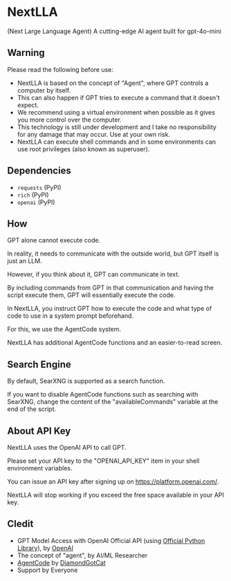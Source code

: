 # NextLLA
(Next Large Language Agent) A cutting-edge AI agent built for gpt-4o-mini

## Warning
Please read the following before use:
- NextLLA is based on the concept of "Agent", where GPT controls a computer by itself.
- This can also happen if GPT tries to execute a command that it doesn't expect.
- We recommend using a virtual environment when possible as it gives you more control over the computer.
- This technology is still under development and I take no responsibility for any damage that may occur. Use at your own risk.
- NextLLA can execute shell commands and in some environments can use root privileges (also known as superuser).

## Dependencies
- `requests` (PyPI)
- `rich` (PyPI)
- `openai` (PyPI)

## How
GPT alone cannot execute code.

In reality, it needs to communicate with the outside world, but GPT itself is just an LLM.

However, if you think about it, GPT can communicate in text.

By including commands from GPT in that communication and having the script execute them, GPT will essentially execute the code.

In NextLLA, you instruct GPT how to execute the code and what type of code to use in a system prompt beforehand.

For this, we use the AgentCode system.

NextLLA has additional AgentCode functions and an easier-to-read screen.

## Search Engine
By default, SearXNG is supported as a search function.

If you want to disable AgentCode functions such as searching with SearXNG, change the content of the "availableCommands" variable at the end of the script.

## About API Key
NextLLA uses the OpenAI API to call GPT.

Please set your API key to the "OPENAI_API_KEY" item in your shell environment variables.

You can issue an API key after signing up on https://platform.openai.com/.

NextLLA will stop working if you exceed the free space available in your API key.

## Cledit
- GPT Model Access with OpenAI Official API (using [Official Python Library](https://github.com/openai/openai-python)), by [OpenAI](https://openai.com/ja-JP/)
- The concept of "agent", by AI/ML Researcher
- [AgentCode](https://github.com/DiamondGotCat/AgentGPT) by [DiamondGotCat](https://github.com/DiamondGotCat)
- Support by Everyone
